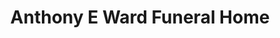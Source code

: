 ---
title: "Anthony E Ward Funeral Home"
url: /crisfield/anthony-e-ward-funeral-home/
shop: funeral directors
---